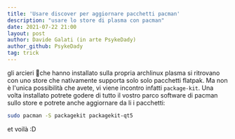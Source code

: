 ```yaml
---
title: 'Usare discover per aggiornare pacchetti pacman'
description: "usare lo store di plasma con pacman"
date: 2021-07-22 21:00
layout: post
author: Davide Galati (in arte PsykeDady)
author_github: PsykeDady
tag: trick
---
```


gli arcieri 🏹che hanno installato sulla propria archlinux plasma si ritrovano con uno store che nativamente supporta solo solo pacchetti flatpak. 
Ma non è l'unica possibilità che avete, vi viene incontro infatti `package-kit`. Una volta installato potrete godere di tutto il vostro parco software di pacman sullo store e potrete anche aggiornare da li i pacchetti: 

```bash
sudo pacman -S packagekit packagekit-qt5
```

et voilà :D 
